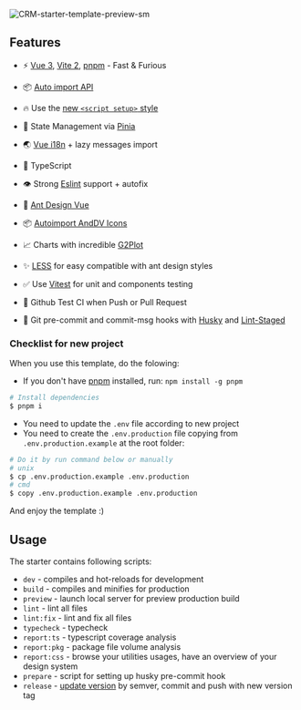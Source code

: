 ![CRM-starter-template-preview-sm](https://user-images.githubusercontent.com/31849021/163927388-d8d5d0c4-5721-472d-9cd2-03ecfb6b2653.jpg)

## Features

- ⚡ [Vue 3](https://github.com/vuejs/vue-next), [Vite 2](https://github.com/vitejs/vite), [pnpm](https://pnpm.io) - Fast & Furious

- 📦 [Auto import API](https://github.com/antfu/unplugin-auto-import)

- 🔥 Use the [new `<script setup>` style](https://github.com/vuejs/rfcs/pull/227)

- 🍍 State Management via [Pinia](https://pinia.vuejs.org)

- 🌏 [Vue i18n](https://vue-i18n.intlify.dev/) + lazy messages import

- 💪 TypeScript

- 👁 Strong [Eslint](https://eslint.org) support + autofix

- 🐜 [Ant Design Vue](https://www.antdv.com/components/overview)

- 📦 [Autoimport AndDV Icons](https://github.com/antfu/unplugin-vue-components)

- 📈 Charts with incredible [G2Plot](https://g2plot.antv.vision/en/examples/gallery)

- ✨ [LESS](https://lesscss.org/) for easy compatible with ant design styles

- ✅ Use [Vitest](http://vitest.dev/) for unit and components testing

- 🔗 Github Test CI when Push or Pull Request  

- 🐶 Git pre-commit and commit-msg hooks with [Husky](https://typicode.github.io/husky) and [Lint-Staged](https://github.com/okonet/lint-staged)


### Checklist for new project
When you use this template, do the folowing:
- If you don't have [pnpm](https://pnpm.io) installed, run: `npm install -g pnpm`
``` bash
# Install dependencies
$ pnpm i
```
- You need to update the `.env` file according to new project
- You need to create the `.env.production` file copying from `.env.production.example` at the root folder:
```bash
# Do it by run command below or manually
# unix
$ cp .env.production.example .env.production
# cmd
$ copy .env.production.example .env.production
```
And enjoy the template :)

## Usage
The starter contains following scripts:
- `dev` - compiles and hot-reloads for development
- `build` - compiles and minifies for production
- `preview` - launch local server for preview production build
- `lint` - lint all files
- `lint:fix` - lint and fix all files
- `typecheck` - typecheck
- `report:ts` - typescript coverage analysis
- `report:pkg` - package file volume analysis
- `report:css` - browse your utilities usages, have an overview of your design system
- `prepare` - script for setting up husky pre-commit hook
- `release` - [update version](https://github.com/antfu/bumpp) by semver, commit and push with new version tag
